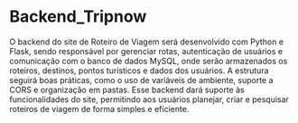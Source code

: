 # Backend_Tripnow
O backend do site de Roteiro de Viagem será desenvolvido com Python e Flask, sendo responsável por gerenciar rotas, autenticação de usuários e comunicação com o banco de dados MySQL, onde serão armazenados os roteiros, destinos, pontos turísticos e dados dos usuários. A estrutura seguirá boas práticas, como o uso de variáveis de ambiente, suporte a CORS e organização em pastas. Esse backend dará suporte às funcionalidades do site, permitindo aos usuários planejar, criar e pesquisar roteiros de viagem de forma simples e eficiente.
